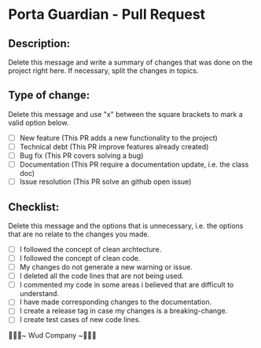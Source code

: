 # Porta Guardian - Pull Request

## Description:

Delete this message and write a summary of changes that was done on the project right here. If necessary, split the changes in topics.

## Type of change:

Delete this message and use "x" between the square brackets to mark a valid option below.

- [ ] New feature (This PR adds a new functionality to the project)
- [ ] Technical debt (This PR improve features already created)
- [ ] Bug fix (This PR covers solving a bug)
- [ ] Documentation (This PR require a documentation update, i.e. the class doc)
- [ ] Issue resolution (This PR solve an github open issue)

## Checklist:

Delete this message and the options that is unnecessary, i.e. the options that are no relate to the changes you made.

- [ ] I followed the concept of clean archtecture.
- [ ] I followed the concept of clean code.
- [ ] My changes do not generate a new warning or issue.
- [ ] I deleted all the code lines that are not being used.
- [ ] I commented my code in some areas i believed that are difficult to understand.
- [ ] I have made corresponding changes to the documentation.
- [ ] I create a release tag in case my changes is a breaking-change.
- [ ] I create test cases of new code lines.

👩🏽‍💻~ Wud Company ~👨🏽‍💻